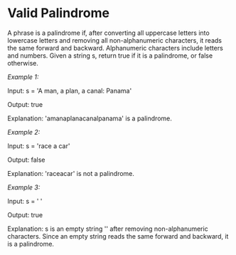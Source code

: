 # Valid Palindrome

A phrase is a palindrome if, after converting all uppercase letters into lowercase letters and removing all non-alphanumeric characters, it reads the same forward and backward. Alphanumeric characters include letters and numbers. Given a string s, return true if it is a palindrome, or false otherwise.

*Example 1:*

Input: s = 'A man, a plan, a canal: Panama'

Output: true

Explanation: 'amanaplanacanalpanama' is a palindrome.

*Example 2:*

Input: s = 'race a car'

Output: false

Explanation: 'raceacar' is not a palindrome.

*Example 3:*

Input: s = ' '

Output: true

Explanation: s is an empty string '' after removing non-alphanumeric characters.
Since an empty string reads the same forward and backward, it is a palindrome.